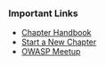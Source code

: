 ### Important Links
* [Chapter Handbook](#)
* [Start a New Chapter](https://owasporg.atlassian.net/servicedesk/customer/portal/7/group/18/create/73)
* [OWASP Meetup](https://owasp.meetup.com)
